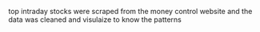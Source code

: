 top intraday stocks were scraped from the money control website and the data was cleaned and visulaize to know the patterns
